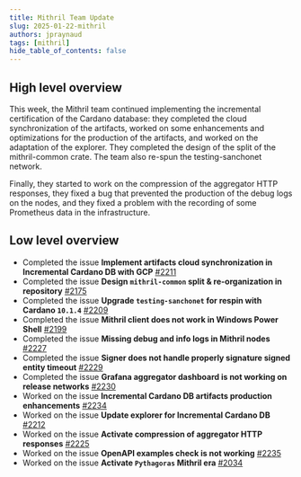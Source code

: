 ```yaml
---
title: Mithril Team Update
slug: 2025-01-22-mithril
authors: jpraynaud
tags: [mithril]
hide_table_of_contents: false
---
```


## High level overview

This week, the Mithril team continued implementing the incremental certification of the Cardano database: they completed the cloud synchronization of the artifacts, worked on some enhancements and optimizations for the production of the artifacts, and worked on the adaptation of the explorer. They completed the design of the split of the mithril-common crate. The team also re-spun the testing-sanchonet network.

Finally, they started to work on the compression of the aggregator HTTP responses, they fixed a bug that prevented the production of the debug logs on the nodes, and they fixed a problem with the recording of some Prometheus data in the infrastructure.

## Low level overview

- Completed the issue **Implement artifacts cloud synchronization in Incremental Cardano DB with GCP** [#2211](https://github.com/input-output-hk/mithril/issues/2211)
- Completed the issue **Design `mithril-common` split & re-organization in repository** [#2175](https://github.com/input-output-hk/mithril/issues/2175)
- Completed the issue **Upgrade `testing-sanchonet` for respin with Cardano `10.1.4`** [#2209](https://github.com/input-output-hk/mithril/issues/2209)
- Completed the issue **Mithril client does not work in Windows Power Shell** [#2199](https://github.com/input-output-hk/mithril/issues/2199)
- Completed the issue **Missing debug and info logs in Mithril nodes** [#2227](https://github.com/input-output-hk/mithril/issues/2227)
- Completed the issue **Signer does not handle properly signature signed entity timeout** [#2229](https://github.com/input-output-hk/mithril/issues/2229)
- Completed the issue **Grafana aggregator dashboard is not working on release networks** [#2230](https://github.com/input-output-hk/mithril/issues/2230)
- Worked on the issue **Incremental Cardano DB artifacts production enhancements** [#2234](https://github.com/input-output-hk/mithril/issues/2234)
- Worked on the issue **Update explorer for Incremental Cardano DB** [#2212](https://github.com/input-output-hk/mithril/issues/2212)
- Worked on the issue **Activate compression of aggregator HTTP responses** [#2225](https://github.com/input-output-hk/mithril/issues/2225)
- Worked on the issue **OpenAPI examples check is not working** [#2235](https://github.com/input-output-hk/mithril/issues/2235)
- Worked on the issue **Activate `Pythagoras` Mithril era** [#2034](https://github.com/input-output-hk/mithril/issues/2034)

